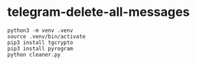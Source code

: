 # telegram-delete-all-messages

```
python3 -m venv .venv
source .venv/bin/activate
pip3 install tgcrypto
pip3 install pyrogram
python cleaner.py
```
